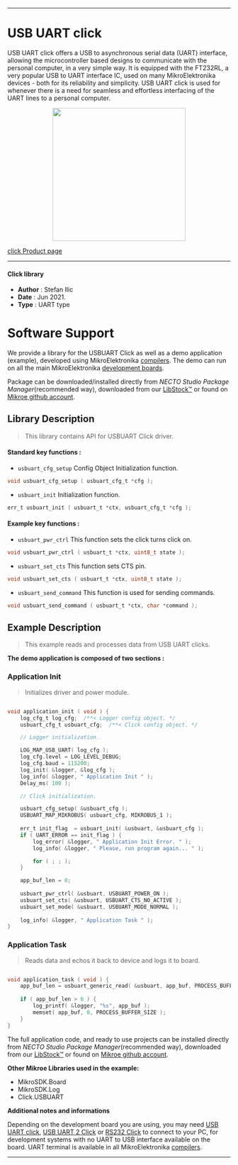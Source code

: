 
---
# USB UART click

USB UART click offers a USB to asynchronous serial data (UART) interface, allowing the microcontroller based designs to communicate with the personal computer, in a very simple way. It is equipped with the FT232RL, a very popular USB to UART interface IC, used on many MikroElektronika devices - both for its reliability and simplicity. USB UART click is used for whenever there is a need for seamless and effortless interfacing of the UART lines to a personal computer.

<p align="center">
  <img src="https://download.mikroe.com/images/click_for_ide/usbuart_click.png" height=300px>
</p>

[click Product page](https://www.mikroe.com/usb-uart-click)

---


#### Click library

- **Author**        : Stefan Ilic
- **Date**          : Jun 2021.
- **Type**          : UART type


# Software Support

We provide a library for the USBUART Click
as well as a demo application (example), developed using MikroElektronika
[compilers](https://www.mikroe.com/necto-studio).
The demo can run on all the main MikroElektronika [development boards](https://www.mikroe.com/development-boards).

Package can be downloaded/installed directly from *NECTO Studio Package Manager*(recommended way), downloaded from our [LibStock&trade;](https://libstock.mikroe.com) or found on [Mikroe github account](https://github.com/MikroElektronika/mikrosdk_click_v2/tree/master/clicks).

## Library Description

> This library contains API for USBUART Click driver.

#### Standard key functions :

- `usbuart_cfg_setup` Config Object Initialization function.
```c
void usbuart_cfg_setup ( usbuart_cfg_t *cfg );
```

- `usbuart_init` Initialization function.
```c
err_t usbuart_init ( usbuart_t *ctx, usbuart_cfg_t *cfg );
```

#### Example key functions :

- `usbuart_pwr_ctrl` This function sets the click turns click on.
```c
void usbuart_pwr_ctrl ( usbuart_t *ctx, uint8_t state );
```

- `usbuart_set_cts` This function sets CTS pin.
```c
void usbuart_set_cts ( usbuart_t *ctx, uint8_t state );
```

- `usbuart_send_command` This function is used for sending commands.
```c
void usbuart_send_command ( usbuart_t *ctx, char *command );
```

## Example Description

> This example reads and processes data from USB UART clicks.

**The demo application is composed of two sections :**

### Application Init

> Initializes driver and power module.

```c

void application_init ( void ) {
    log_cfg_t log_cfg;  /**< Logger config object. */
    usbuart_cfg_t usbuart_cfg;  /**< Click config object. */

    // Logger initialization.

    LOG_MAP_USB_UART( log_cfg );
    log_cfg.level = LOG_LEVEL_DEBUG;
    log_cfg.baud = 115200;
    log_init( &logger, &log_cfg );
    log_info( &logger, " Application Init " );
    Delay_ms( 100 );

    // Click initialization.

    usbuart_cfg_setup( &usbuart_cfg );
    USBUART_MAP_MIKROBUS( usbuart_cfg, MIKROBUS_1 );
    
    err_t init_flag  = usbuart_init( &usbuart, &usbuart_cfg );
    if ( UART_ERROR == init_flag ) {
        log_error( &logger, " Application Init Error. " );
        log_info( &logger, " Please, run program again... " );

        for ( ; ; );
    }

    app_buf_len = 0;
    
    usbuart_pwr_ctrl( &usbuart, USBUART_POWER_ON );
    usbuart_set_cts( &usbuart, USBUART_CTS_NO_ACTIVE );
    usbuart_set_mode( &usbuart, USBUART_MODE_NORMAL );
    
    log_info( &logger, " Application Task " );
}

```

### Application Task

> Reads data and echos it back to device and logs it to board.

```c

void application_task ( void ) {
    app_buf_len = usbuart_generic_read( &usbuart, app_buf, PROCESS_BUFFER_SIZE );
    
    if ( app_buf_len > 0 ) {
        log_printf( &logger, "%s", app_buf );
        memset( app_buf, 0, PROCESS_BUFFER_SIZE );
    }
}

```


The full application code, and ready to use projects can be installed directly from *NECTO Studio Package Manager*(recommended way), downloaded from our [LibStock&trade;](https://libstock.mikroe.com) or found on [Mikroe github account](https://github.com/MikroElektronika/mikrosdk_click_v2/tree/master/clicks).

**Other Mikroe Libraries used in the example:**

- MikroSDK.Board
- MikroSDK.Log
- Click.USBUART

**Additional notes and informations**

Depending on the development board you are using, you may need
[USB UART click](https://www.mikroe.com/usb-uart-click),
[USB UART 2 Click](https://www.mikroe.com/usb-uart-2-click) or
[RS232 Click](https://www.mikroe.com/rs232-click) to connect to your PC, for
development systems with no UART to USB interface available on the board. UART
terminal is available in all MikroElektronika
[compilers](https://shop.mikroe.com/compilers).

---
